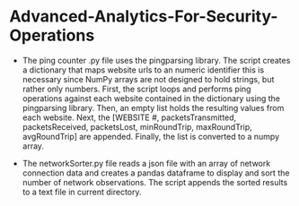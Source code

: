 # Advanced-Analytics-For-Security-Operations

- The ping counter .py file uses the pingparsing library. The script creates a dictionary that maps website urls to an numeric identifier
this is necessary since NumPy arrays are not designed to hold strings, but rather only numbers. First, the script loops and performs ping operations against each website contained in the dictionary using the pingparsing library. Then, an empty list holds the resulting values from each website. Next, the [WEBSITE #, packetsTransmitted, packetsReceived, packetsLost, minRoundTrip, maxRoundTrip, avgRoundTrip] are appended. Finally, the list is converted to a numpy array.

- The networkSorter.py file reads a json file with an array of network connection data and creates a pandas dataframe to display and sort the number of network observations. The script appends the sorted results to a text file in current directory.
